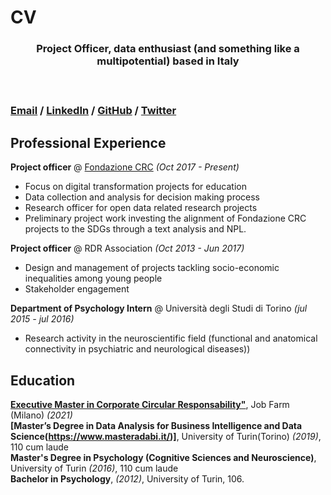 # CV
<h3 align ="center"> Project Officer, data enthusiast (and something like a multipotential) based in Italy<h3> <br>

[Email](mailto:andrea.selva@outlook.it) / [LinkedIn](https://www.linkedin.com/in/andrea-s-091531160/) / [GitHub](https://github.com/selvaandrea) / [Twitter](https://twitter.com/andreaselva9)

## Professional Experience

**Project officer** @ [Fondazione CRC](https://www.fondazionecrc.it/) _(Oct 2017 - Present)_ <br>
- Focus on digital transformation projects for education
- Data collection and analysis for decision making process
- Research officer for open data related research projects
- Preliminary project work investing the alignment of Fondazione CRC projects to the SDGs through a text analysis and NPL.

**Project officer** @ RDR Association _(Oct 2013 - Jun 2017)_ <br>
- Design and management of projects tackling socio-economic inequalities among young people
- Stakeholder engagement

**Department of Psychology Intern** @ Università degli Studi di Torino _(jul 2015 - jul 2016)_ <br>
- Research activity in the neuroscientific field (functional and anatomical connectivity in psychiatric and neurological diseases))

## Education

**[Executive Master in Corporate Circular Responsability"](https://twitter.com/andreaselva9)**, Job Farm (Milano) _(2021)_ <br>
**[Master’s Degree in Data Analysis for Business Intelligence and Data Science(https://www.masteradabi.it/)]**, University of Turin(Torino) _(2019)_, 110 cum laude <br>
**Master's Degree in Psychology (Cognitive Sciences and Neuroscience)**, University of Turin _(2016)_, 110 cum laude <br>
**Bachelor in Psychology**, _(2012)_, University of Turin, 106.
